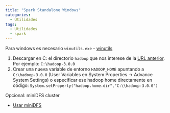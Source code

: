 ```yaml
---
title: "Spark Standalone Windows"
categories:
  - Utilidades
tags:
  - Utilidades
  - spark
---
```


Para windows es necesario `winutils.exe` - [winutils](https://github.com/steveloughran/winutils)

1. Descargar en C: el directorio `hadoop` que nos interese de la [URL anterior](https://github.com/steveloughran/winutils). Por ejemplo: `C:\hadoop-3.0.0`
2. Crear una nueva variable de entorno `HADOOP_HOME` apuntando a `C:\hadoop-3.0.0` (User Variables en System Properties -> Advance System Settings) o especificar ese hadoop home directamente en código: `System.setProperty("hadoop.home.dir","C:\\hadoop-3.0.0")`

Opcional: miniDFS cluster
- [Usar miniDFS](https://akashrehan.wordpress.com/2018/03/25/how-to-use-minidfs-cluster-in-hdfs-dependent-test-cases/)
